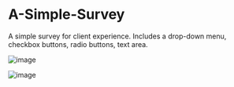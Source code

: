 # A-Simple-Survey
A simple survey for client experience. 
Includes a drop-down menu,
checkbox buttons,
radio buttons,
text area.

![image](https://github.com/MariaFaiz000/A-Simple-Survey/assets/144806091/e28b8772-20e5-4169-be96-494c5761dd6c)

![image](https://github.com/MariaFaiz000/A-Simple-Survey/assets/144806091/f71da7bb-f67f-46a6-b8f8-413508041d56)
